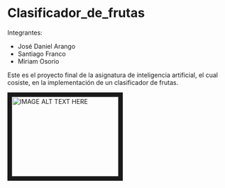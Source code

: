 # Clasificador_de_frutas

Integrantes:
- José Daniel Arango
- Santiago Franco
- Miriam Osorio

Este es el proyecto final de la asignatura de inteligencia artificial, el cual cosiste, en la implementación de un clasificador de frutas.

<a href="https://youtu.be/-FlVS1eFevI" target="_blank"><img src="http://img.youtube.com/vi/YOUTUBE_VIDEO_ID_HERE/0.jpg" 
alt="IMAGE ALT TEXT HERE" width="240" height="180" border="10" /></a>
